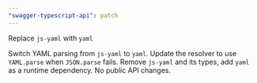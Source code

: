```yaml
---
"swagger-typescript-api": patch
---
```


Replace `js-yaml` with `yaml`

Switch YAML parsing from `js-yaml` to `yaml`. Update the resolver to
use `YAML.parse` when `JSON.parse` fails. Remove `js-yaml` and its types,
add `yaml` as a runtime dependency. No public API changes.
